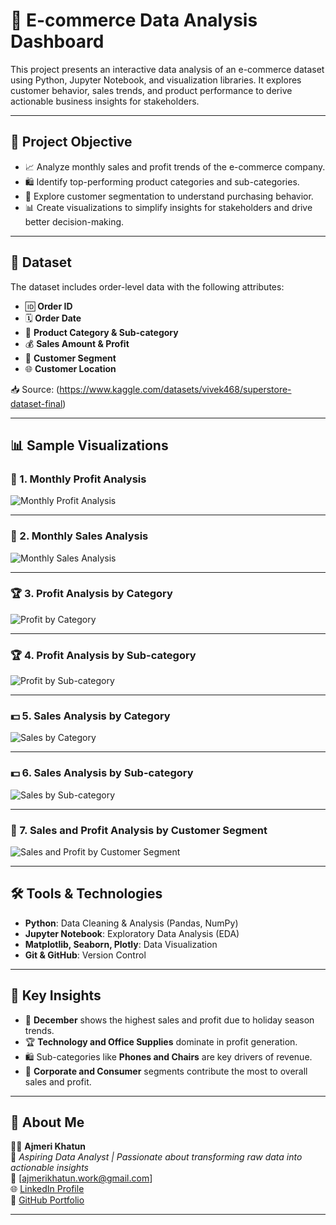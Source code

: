# 🛒 E-commerce Data Analysis Dashboard

This project presents an interactive data analysis of an e-commerce dataset using Python, Jupyter Notebook, and visualization libraries. It explores customer behavior, sales trends, and product performance to derive actionable business insights for stakeholders.

---

## 🎯 Project Objective

- 📈 Analyze monthly sales and profit trends of the e-commerce company.  
- 🛍 Identify top-performing product categories and sub-categories.  
- 👥 Explore customer segmentation to understand purchasing behavior.  
- 📊 Create visualizations to simplify insights for stakeholders and drive better decision-making.  

---

## 📂 Dataset

The dataset includes order-level data with the following attributes:  

- 🆔 **Order ID**  
- 🗓 **Order Date**  
- 🛒 **Product Category & Sub-category**  
- 💰 **Sales Amount & Profit**  
- 👥 **Customer Segment**  
- 🌐 **Customer Location**  

📥 Source: (https://www.kaggle.com/datasets/vivek468/superstore-dataset-final)

---

## 📊 Sample Visualizations

### 📅 1. Monthly Profit Analysis
![Monthly Profit Analysis](outputs/monthly_profit_analysis.png)

---

### 📅 2. Monthly Sales Analysis
![Monthly Sales Analysis](outputs/monthly_sales_analysis.png)

---

### 🏆 3. Profit Analysis by Category
![Profit by Category](outputs/profit_analysis_by_category.png)

---

### 🏆 4. Profit Analysis by Sub-category
![Profit by Sub-category](outputs/profit_by_sub_category.png)

---

### 💵 5. Sales Analysis by Category
![Sales by Category](outputs/sales_analysis_by_category.png)

---

### 💵 6. Sales Analysis by Sub-category
![Sales by Sub-category](outputs/sales_analysis_by_sub_category.png)

---

### 👥 7. Sales and Profit Analysis by Customer Segment
![Sales and Profit by Customer Segment](outputs/sales_and_profit_analysis_by_customer_segment.png)

---

## 🛠 Tools & Technologies

- **Python**: Data Cleaning & Analysis (Pandas, NumPy)  
- **Jupyter Notebook**: Exploratory Data Analysis (EDA)  
- **Matplotlib, Seaborn, Plotly**: Data Visualization  
- **Git & GitHub**: Version Control  

---

## 🔑 Key Insights

- 📅 **December** shows the highest sales and profit due to holiday season trends.  
- 🏆 **Technology and Office Supplies** dominate in profit generation.  
- 🛍 Sub-categories like **Phones and Chairs** are key drivers of revenue.  
- 👥 **Corporate and Consumer** segments contribute the most to overall sales and profit.  

---

## 📧 About Me

👩‍💻 **Ajmeri Khatun**  
🎯 *Aspiring Data Analyst | Passionate about transforming raw data into actionable insights*  
📩 [ajmerikhatun.work@gmail.com]  
🌐 [LinkedIn Profile](https://linkedin.com/in/ajmeri-khatun)  
📂 [GitHub Portfolio](https://github.com/ajmerikhatun)  

---
